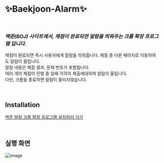 # ✨Baekjoon-Alarm✨  
<br>  

### _백준(BOJ) 사이트에서, 채점이 완료되면 알람을 띄워주는 크롬 확장 프로그램 입니다._  

채점이 완료되면 즉시 사용자에게 알람을 띄워줍니다. 채점 중 다른 페이지로 이동하여도 알람이 울립니다.  
알람 내용은 채점 결과, 문제 번호가 포함됩니다.  
여러 개의 채점이 진행 중 일때 각각의 제출에대하여 알람이 울립니다.  
다만, 크롬을 종료하면 알람이 울리지않습니다.  

<br>  

## Installation
[백준 알람 크롬 확장 프로그램 설치하러 가기](https://chrome.google.com/webstore/detail/%EB%B0%B1%EC%A4%80-%EC%95%8C%EB%9E%8Cboj-alram/piedmchdfegdhgedliponahpdaniompb?hl=ko)

<br>  

## 실행 화면  
![image](https://user-images.githubusercontent.com/55649302/175318008-30e5a5b5-c7ae-4d3d-835d-c34f06b601cd.png)  


